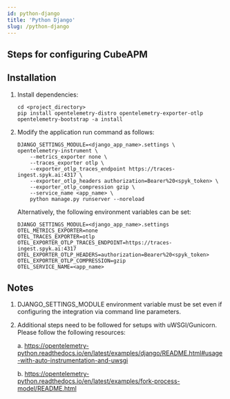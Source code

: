```yaml
---
id: python-django
title: 'Python Django'
slug: /python-django
---
```


## **Steps for configuring CubeAPM**

## **Installation**

1. Install dependencies:

    ```
    cd <project_directory>
    pip install opentelemetry-distro opentelemetry-exporter-otlp
    opentelemetry-bootstrap -a install
    ```

2. Modify the application run command as follows:

    ```
    DJANGO_SETTINGS_MODULE=<django_app_name>.settings \
    opentelemetry-instrument \
        --metrics_exporter none \
        --traces_exporter otlp \
        --exporter_otlp_traces_endpoint https://traces-ingest.spyk.ai:4317 \
        --exporter_otlp_headers authorization=Bearer%20<spyk_token> \
        --exporter_otlp_compression gzip \
        --service_name <app_name> \
        python manage.py runserver --noreload
    ```

    Alternatively, the following environment variables can be set:

    ```
    DJANGO_SETTINGS_MODULE=<django_app_name>.settings
    OTEL_METRICS_EXPORTER=none
    OTEL_TRACES_EXPORTER=otlp
    OTEL_EXPORTER_OTLP_TRACES_ENDPOINT=https://traces-ingest.spyk.ai:4317
    OTEL_EXPORTER_OTLP_HEADERS=authorization=Bearer%20<spyk_token>
    OTEL_EXPORTER_OTLP_COMPRESSION=gzip
    OTEL_SERVICE_NAME=<app_name>
    ```

## **Notes**

1. DJANGO_SETTINGS_MODULE environment variable must be set even if configuring the
    integration via command line parameters.

2. Additional steps need to be followed for setups with uWSGI/Gunicorn. Please follow the following resources:

    a. https://opentelemetry-python.readthedocs.io/en/latest/examples/django/README.html#usage-with-auto-instrumentation-and-uwsgi

    b. https://opentelemetry-python.readthedocs.io/en/latest/examples/fork-process-model/README.html